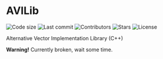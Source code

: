 # AVILib
![Code size](https://img.shields.io/github/languages/code-size/FixArt/AVILib) ![Last commit](https://img.shields.io/github/last-commit/FixArt/AVILib) ![Contributors](https://img.shields.io/github/contributors/FixArt/AVILib) ![Stars](https://img.shields.io/github/stars/FixArt/AVILib) ![License](https://img.shields.io/github/license/FixArt/AVILib)

Alternative Vector Implementation Library (C++)

**Warning!** Currently broken, wait some time.

